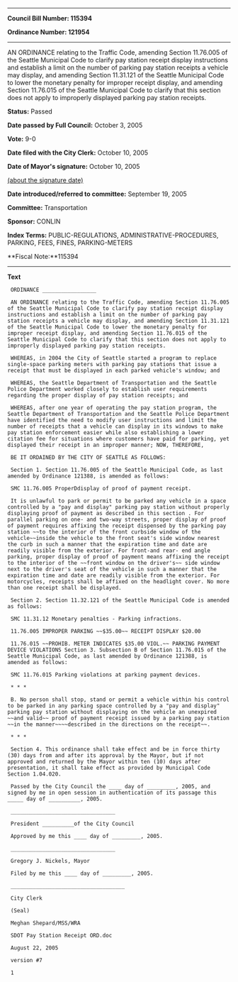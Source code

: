 

********

**Council Bill Number: 115394**
   
**Ordinance Number: 121954**
********

 AN ORDINANCE relating to the Traffic Code, amending Section 11.76.005 of the Seattle Municipal Code to clarify pay station receipt display instructions and establish a limit on the number of parking pay station receipts a vehicle may display, and amending Section 11.31.121 of the Seattle Municipal Code to lower the monetary penalty for improper receipt display, and amending Section 11.76.015 of the Seattle Municipal Code to clarify that this section does not apply to improperly displayed parking pay station receipts.

**Status:** Passed
   
**Date passed by Full Council:** October 3, 2005
   
**Vote:** 9-0
   
**Date filed with the City Clerk:** October 10, 2005
   
**Date of Mayor's signature:** October 10, 2005
   
[(about the signature date)](/~public/approvaldate.htm)
   
   
   
**Date introduced/referred to committee:** September 19, 2005
   
**Committee:** Transportation
   
**Sponsor:** CONLIN
   
   
**Index Terms:** PUBLIC-REGULATIONS, ADMINISTRATIVE-PROCEDURES, PARKING, FEES, FINES, PARKING-METERS

**Fiscal Note:**115394

********

**Text**
   
```
 ORDINANCE _________________

 AN ORDINANCE relating to the Traffic Code, amending Section 11.76.005 of the Seattle Municipal Code to clarify pay station receipt display instructions and establish a limit on the number of parking pay station receipts a vehicle may display, and amending Section 11.31.121 of the Seattle Municipal Code to lower the monetary penalty for improper receipt display, and amending Section 11.76.015 of the Seattle Municipal Code to clarify that this section does not apply to improperly displayed parking pay station receipts.

 WHEREAS, in 2004 the City of Seattle started a program to replace single-space parking meters with parking pay stations that issue a receipt that must be displayed in each parked vehicle's window; and

 WHEREAS, the Seattle Department of Transportation and the Seattle Police Department worked closely to establish user requirements regarding the proper display of pay station receipts; and

 WHEREAS, after one year of operating the pay station program, the Seattle Department of Transportation and the Seattle Police Department have identified the need to modify user instructions and limit the number of receipts that a vehicle can display in its windows to make pay station enforcement easier while also establishing a lower citation fee for situations where customers have paid for parking, yet displayed their receipt in an improper manner; NOW, THEREFORE,

 BE IT ORDAINED BY THE CITY OF SEATTLE AS FOLLOWS:

 Section 1. Section 11.76.005 of the Seattle Municipal Code, as last amended by Ordinance 121388, is amended as follows:

 SMC 11.76.005 ProperDdisplay of proof of payment receipt.

 It is unlawful to park or permit to be parked any vehicle in a space controlled by a "pay and display" parking pay station without properly displaying proof of payment as described in this section . For parallel parking on one- and two-way streets, proper display of proof of payment requires affixing the receipt dispensed by the parking pay station ~~to the interior of the front curbside window of the vehicle~~inside the vehicle to the front seat's side window nearest the curb in such a manner that the expiration time and date are readily visible from the exterior. For front-and rear- end angle parking, proper display of proof of payment means affixing the receipt to the interior of the ~~front window on the driver's~~ side window next to the driver's seat of the vehicle in such a manner that the expiration time and date are readily visible from the exterior. For motorcycles, receipts shall be affixed on the headlight cover. No more than one receipt shall be displayed.

 Section 2. Section 11.32.121 of the Seattle Municipal Code is amended as follows:

 SMC 11.31.12 Monetary penalties - Parking infractions.

 11.76.005 IMPROPER PARKING ~~$35.00~~ RECEIPT DISPLAY $20.00

 11.76.015 ~~PROHIB. METER INDICATES $35.00 VIOL.~~ PARKING PAYMENT DEVICE VIOLATIONS Section 3. Subsection B of Section 11.76.015 of the Seattle Municipal Code, as last amended by Ordinance 121388, is amended as follows:

 SMC 11.76.015 Parking violations at parking payment devices.

 * * *

 B. No person shall stop, stand or permit a vehicle within his control to be parked in any parking space controlled by a "pay and display" parking pay station without displaying on the vehicle an unexpired ~~and valid~~ proof of payment receipt issued by a parking pay station ~~in the manner~~~~described in the directions on the receipt~~.

 * * *

 Section 4. This ordinance shall take effect and be in force thirty (30) days from and after its approval by the Mayor, but if not approved and returned by the Mayor within ten (10) days after presentation, it shall take effect as provided by Municipal Code Section 1.04.020.

 Passed by the City Council the ____ day of _________, 2005, and signed by me in open session in authentication of its passage this _____ day of __________, 2005.

 _________________________________

 President __________of the City Council

 Approved by me this ____ day of _________, 2005.

 _________________________________

 Gregory J. Nickels, Mayor

 Filed by me this ____ day of _________, 2005.

 ____________________________________

 City Clerk

 (Seal)

 Meghan Shepard/MSS/WRA

 SDOT Pay Station Receipt ORD.doc

 August 22, 2005

 version #7

 1

```
